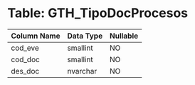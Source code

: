 # Table: GTH_TipoDocProcesos

| Column Name | Data Type | Nullable |
|-------------|-----------|----------|
| cod_eve | smallint | NO |
| cod_doc | smallint | NO |
| des_doc | nvarchar | NO |
